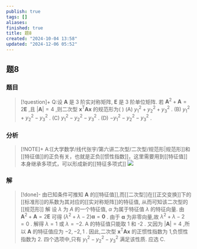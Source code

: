 ```yaml
---
publish: true
tags: []
aliases: 
finished: true
title: 题8
created: "2024-10-04 13:58"
updated: "2024-12-06 05:52"
---
```

## 题8
### 题目
> [!question]+
> Q:设 $\mathbf{A}$ 是 3 阶实对称矩阵, $\mathbf{E}$ 是 3 阶单位矩阵. 若 ${\mathbf{A}}^{2} + \mathbf{A} = 2\mathbf{E}$ ,且 $\left| \mathbf{A}\right| = 4$ ,则二次型 ${\mathbf{x}}^{\mathrm{T}}\mathbf{A}\mathbf{x}$ 的规范形为( )
> (A) ${y}_{1}^{2} + {y}_{2}^{2} + {y}_{3}^{2}$ . 
> (B) ${y}_{1}^{2} + {y}_{2}^{2} - {y}_{3}^{2}$ .
> (C) ${y}_{1}^{2} - {y}_{2}^{2} - {y}_{3}^{2}$ . 
> (D) $- {y}_{1}^{2} - {y}_{2}^{2} - {y}_{3}^{2}$ .
### 分析
> [!NOTE]+
> A:[[大学数学/线代张宇/第六讲二次型/二次型/规范形|规范形]]和[[特征值]]的正负有关，也就是正负[[惯性指数]]，这里需要用到[[特征值]]本身继承多项式，可以形成新的[[特征多项式]]
> ![](https://img.hwenyi.live/202412061354761.webp)
### 解
> [!done]-
> 由已知条件可推知 $\mathbf{A}$ 的[[特征值]],而[[二次型]]在[[正交变换]]下的[[标准形]]的系数为其对应的[[实对称矩阵]]的特征值, 从而可知该二次型的[[规范形]]
> 解 设 $\lambda$ 为 $A$ 的一个特征值, $\alpha$ 为属于特征值 $\lambda$ 的特征向量.
> 由 ${\mathbf{A}}^{2} + \mathbf{A} = 2\mathbf{E}$ 可得 $\left( {{\lambda }^{2} + \lambda - 2}\right) \mathbf{\alpha } = \mathbf{0}$ . 由于 $\mathbf{\alpha }$ 为非零向量,故 ${\lambda }^{2} + \lambda - 2 = 0$ . 解得 $\lambda = 1$ 或 $\lambda = - 2$. A 的特征值只能取 1 和 -2 .
> 又因为 $\left| \mathbf{A}\right| = 4$ ,所以 $\mathbf{A}$ 的特征值应为 $- 2, - 2,1$ . 因此,二次型 ${\mathbf{x}}^{\mathrm{T}}\mathbf{A}\mathbf{x}$ 的正惯性指数为 1,负惯性指数为 2. 四个选项中,只有 ${y}_{1}^{2} - {y}_{2}^{2} - {y}_{3}^{2}$ 满足该性质. 应选 C.